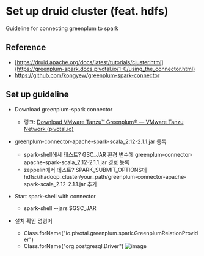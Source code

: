 # Set up druid cluster (feat. hdfs)
Guideline for connecting greenplum to spark

## Reference
 - [https://druid.apache.org/docs/latest/tutorials/cluster.html](https://greenplum-spark.docs.pivotal.io/1-0/using_the_connector.html)
 - https://github.com/kongyew/greenplum-spark-connector

## Set up guideline
 - Download greenplum-spark connector
   - 링크: [Download VMware Tanzu™ Greenplum® — VMware Tanzu Network (pivotal.io)](https://network.pivotal.io/products/vmware-tanzu-greenplum#/releases/280281/file_groups/702)

 - greenplum-connector-apache-spark-scala_2.12-2.1.1.jar 등록
   - spark-shell에서 테스트? GSC_JAR 환경 변수에 greenplum-connector-apache-spark-scala_2.12-2.1.1.jar 경로 등록
   - zeppelin에서 테스트?  SPARK_SUBMIT_OPTIONS에 hdfs://hadoop_cluster/your_path/greenplum-connector-apache-spark-scala_2.12-2.1.1.jar 추가


 - Start spark-shell with connector
   - spark-shell --jars $GSC_JAR


 - 설치 확인 명령어
   - Class.forName("io.pivotal.greenplum.spark.GreenplumRelationProvider")
   - Class.forName("org.postgresql.Driver")
     ![image](https://user-images.githubusercontent.com/13589283/171171371-83685600-db18-4974-8efd-96dbce2d50d2.png)

